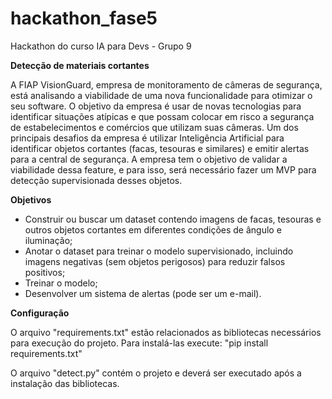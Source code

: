 # hackathon_fase5
Hackathon do curso IA para Devs - Grupo 9

**Detecção de materiais cortantes**

  A FIAP VisionGuard, empresa de monitoramento de câmeras de
segurança, está analisando a viabilidade de uma nova funcionalidade para
otimizar o seu software.
  O objetivo da empresa é usar de novas tecnologias para identificar
situações atípicas e que possam colocar em risco a segurança de
estabelecimentos e comércios que utilizam suas câmeras.
  Um dos principais desafios da empresa é utilizar Inteligência Artificial
para identificar objetos cortantes (facas, tesouras e similares) e emitir alertas
para a central de segurança.
  A empresa tem o objetivo de validar a viabilidade dessa feature, e para
isso, será necessário fazer um MVP para detecção supervisionada desses
objetos.

**Objetivos**

- Construir ou buscar um dataset contendo imagens de facas, tesouras e
outros objetos cortantes em diferentes condições de ângulo e
iluminação;
- Anotar o dataset para treinar o modelo supervisionado, incluindo
imagens negativas (sem objetos perigosos) para reduzir falsos positivos;
- Treinar o modelo;
- Desenvolver um sistema de alertas (pode ser um e-mail).
  
**Configuração**

O arquivo "requirements.txt" estão relacionados as bibliotecas necessários para execução do projeto.
Para instalá-las execute: "pip install requirements.txt"

O arquivo "detect.py" contém o projeto e deverá ser executado após a instalação das bibliotecas.
